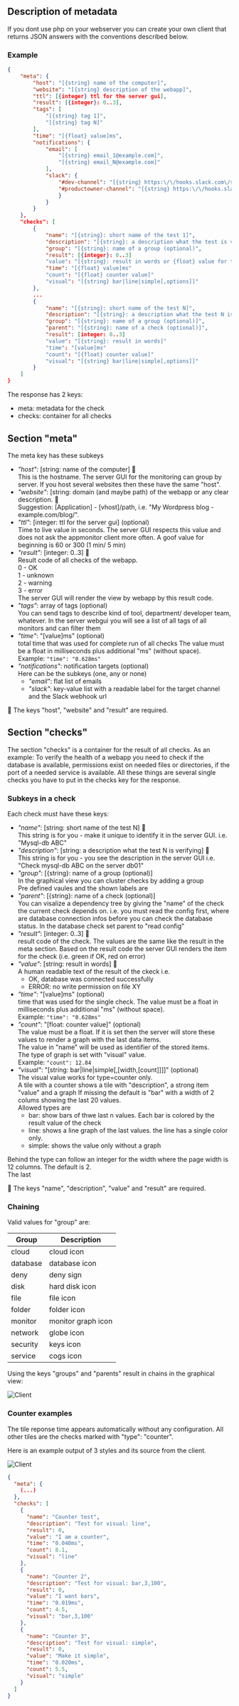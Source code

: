 ## Description of metadata

If you dont use php on your webserver you can create your own client that
returns JSON answers with the conventions described below.

### Example

```json
{
    "meta": {
        "host": "[{string} name of the computer]", 
        "website": "[{string} description of the webapp]", 
        "ttl": [{integer} ttl for the server gui],
        "result": [{integer}: 0..3],
        "tags": [
            "[{string} tag 1]",
            "[{string} tag N]"
        ],
        "time": "[{float} value]ms",
        "notifications": {
            "email": [
                "[{string} email_1@example.com]",
                "[{string} email_N@example.com]"
            ],
            "slack": {
                "#dev-channel": "[{string} https:\/\/hooks.slack.com\/services\/AAAAA\/BBBBB\/CCCCCC]",
                "#productowner-channel": "[{string} https:\/\/hooks.slack.com\/services\/XXXXXX\/YYYYYY\/ZZZZZ]"
                }
            }
        }
    }, 
    "checks": [
        {
            "name": "[{string}: short name of the test 1]", 
            "description": "[{string}: a description what the test is verifying]", 
            "group": "[{string}: name of a group (optional)",
            "result": [{integer}: 0..3]
            "value": "[{string}: result in words or {float} value for type=counter]",
            "time": "[{float} value]ms"
            "count": "[{float} counter value]"
            "visual": "[{string} bar|line|simple[,options]]"
        },
        ...
        {
            "name": "[{string}: short name of the test N]", 
            "description": "[{string}: a description what the test N is verifying]", 
            "group": "[{string}: name of a group (optional)]",
            "parent": "[{string}: name of a check (optional)]",
            "result": [integer: 0..3]
            "value": "[{string}: result in words]" 
            "time": "[value]ms"
            "count": "[{float} counter value]"
            "visual": "[{string} bar|line|simple[,options]]"
        }
    ] 
}
```

The response has 2 keys:

- meta: metadata for the check
- checks: container for all checks

## Section "meta"

The meta key has these subkeys

- *"host"*: [string: name of the computer] 🔸\
  This is the hostname. The server GUI for the monitoring can group by server.
  If you host several websites then these have the same "host".
- *"website"*: [string: domain (and maybe path) of the webapp or any clear description. 🔸\
  Suggestion: [Application] - [vhost]/path, i.e. "My Wordpress blog - example.com/blog/".
- *"ttl"*: [integer: ttl for the server gui] (optional) \
  Time to live value in seconds. The server GUI respects this value and does
  not ask the appmonitor client more often. A goof value for beginning is
  60 or 300 (1 min/ 5 min)
- *"result"*: [integer: 0..3] 🔸\
  Result code of all checks of the webapp. \
  0 - OK \
  1 - unknown \
  2 - warning \
  3 - error \
  The server GUI will render the view by webapp by this result code.
- *"tags"*: array of tags (optional) \
  You can send tags to describe kind of tool, department/ developer team, whatever.
  In the server webgui you will see a list of all tags of all monitors and can filter them
- *"time"*: "[value]ms" (optional) \
  total time that was used for complete run of all checks
  The value must be a float in milliseconds plus additional "ms" (without space). \
  Example: `"time": "0.628ms"`  
- *"notifications"*: notification targets (optional) \
  Here can be the subkeys (one, any or none)
  - *"email"*: flat list of emails
  - *"slack"*: key-value list with a readable label for the target channel and the Slack webhook url

🔸 The keys "host", "website" and "result" are required.

## Section "checks"

The section "checks" is a container for the result of all checks.
As an example: To verify the health of a webapp you need to check if the
database is available, permissions exist on needed files or directories,
if the port of a needed service is available.
All these things are several single checks you have to put in the checks
key for the response.

### Subkeys in a check

Each check must have these keys:

- *"name"*: [string: short name of the test N] 🔸 \
  This string is for you - make it unique to identify it in the server GUI.
  i.e. "Mysql-db ABC"
- *"description"*: [string: a description what the test N is verifying] 🔸 \
  This string is for you - you see the description in the server GUI
  i.e. "Check mysql-db ABC on the server db01"
- *"group"*: [{string}: name of a group (optional)] \
  In the graphical view you can cluster checks by adding a group \
  Pre defined vaules and the shown labels are
- *"parent"*: [{string}: name of a check (optional)] \
  You can visalize a dependency tree by giving the "name" of the check
  the current check depends on.
  i.e. you must read the config first, where are database connection infos
  before you can check the database status. In the database check
  set parent to "read config"
- *"result"*: [integer: 0..3] 🔸 \
  result code of the check. The values are the same like the result in the
  meta section.
  Based on the result code the server GUI renders the item for the check
  (i.e. green if OK, red on error)
- *"value"*: [string: result in words] 🔸 \
  A human readable text of the result of the ckeck
  i.e.
  - OK, database was connected successfully
  - ERROR: no write permission on file XY
- *"time"*: "[value]ms" (optional)\
  time that was used for the single check. The value must be a float in milliseconds plus additional "ms" (without space). \
  Example: `"time": "0.628ms"`
- *"count"*: "[float: counter value]" (optional)\
  The value must be a float. If it is set then the server will store these values to render a graph with the last data items.\
  The value in "name" will be used as identifier of the stored items.\
  The type of graph is set with "visual" value.\
  Example: `"count": 12.84`
- *"visual"*: "[string: bar|line|simple[,[width,[count]]]]" (optional)\
  The visual value works for type=counter only.\
  A tile with a counter shows a tile with "description", a strong item "value" and a graph
  If missing the default is "bar" with a width of 2 colums showing the last 20 values.\
  Allowed types are
  - bar: show bars of thwe last n values. Each bar is colored by the result value of the check
  - line: shows a line graph of the last values. the line has a single color only.
  - simple: shows the value only without a graph

Behind the type can follow an integer for the width where the page width is 12 columns. The default is 2.\
The last

🔸 The keys "name", "description", "value" and "result" are required.

### Chaining

Valid values for "group" are:

| Group      | Description        |
|---         |---                 |
| cloud      | cloud icon         |
| database   | database icon      |
| deny       | deny sign          |
| disk       | hard disk icon     |
| file       | file icon          |
| folder     | folder icon        |
| monitor    | monitor graph icon |
| network    | globe icon         |
| security   | keys icon          |
| service    | cogs icon          |

Using the keys "groups" and "parents" result in chains in the graphical view:

![Client](../images/server_web_app_graph.png "Using groups and parents result in chains in the graphical view")

### Counter examples

The tile reponse time appears automatically without any configuration.
All other tiles are the checks marked with "type": "counter".

Here is an example output of 3 styles and its source from the client.

![Client](images/appmonitor-counter-tiles.png "Client")

```json
{
  "meta": {
    (...)
  },
  "checks": [
    {
      "name": "Counter test",
      "description": "Test for visual: line",
      "result": 0,
      "value": "I am a counter",
      "time": "0.040ms",
      "count": 8.1,
      "visual": "line"
    },
    {
      "name": "Counter 2",
      "description": "Test for visual: bar,3,100",
      "result": 0,
      "value": "I want bars",
      "time": "0.019ms",
      "count": 4.5,
      "visual": "bar,3,100"
    },
    {
      "name": "Counter 3",
      "description": "Test for visual: simple",
      "result": 0,
      "value": "Make it simple",
      "time": "0.020ms",
      "count": 5.5,
      "visual": "simple"
    }
  ]
}
```
